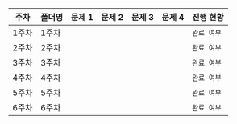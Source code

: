 | **주차** | **폴더명**          | **문제 1**                                                   | **문제 2**                                                   | **문제 3**                                                   | **문제 4**                                                   | **진행 현황** |
| -------- | ------------------- | ------------------------------------------------------------ | ------------------------------------------------------------ | ------------------------------------------------------------ | ------------------------------------------------------------ | ------------- |
| 1주차    | 1주차              | []() | []() | []() | []() | `완료 여부`   |
| 2주차    | 2주차              | []() | []() | []() | []() | `완료 여부`   |
| 3주차    | 3주차              | []() | []() | []() | []() | `완료 여부`   |
| 4주차    | 4주차              | []() | []() | []() | []() | `완료 여부`   |
| 5주차    | 5주차              | []() | []() | []() | []() | `완료 여부`   |
| 6주차    | 6주차              | []() | []() | []() | []() | `완료 여부`   |
